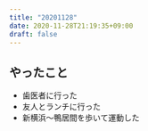```yaml
---
title: "20201128"
date: 2020-11-28T21:19:35+09:00
draft: false
---
```


## やったこと
* 歯医者に行った
* 友人とランチに行った
* 新横浜～鴨居間を歩いて運動した
